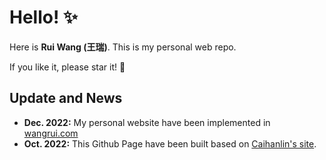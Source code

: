# Hello! ✨

Here is **Rui Wang (王瑞)**. This is my personal web repo. 

If you like it, please star it! 🥰

## Update and News

- **Dec. 2022:** My personal website have been implemented in [wangrui.com](https://wangruim.github.io/)
- **Oct. 2022:** This Github Page have been built based on [Caihanlin's site](https://caihanlin.com).


